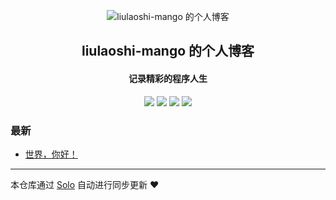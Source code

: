 <p align="center"><img alt="liulaoshi-mango 的个人博客" src="https://static.b3log.org/images/brand/solo-32.png"></p><h2 align="center">
liulaoshi-mango 的个人博客
</h2>

<h4 align="center">记录精彩的程序人生</h4>
<p align="center"><a title="liulaoshi-mango 的个人博客" target="_blank" href="https://github.com/liulaoshi-mango/solo-blog"><img src="https://img.shields.io/github/last-commit/liulaoshi-mango/solo-blog.svg?style=flat-square&color=FF9900"></a>
<a title="GitHub repo size in bytes" target="_blank" href="https://github.com/liulaoshi-mango/solo-blog"><img src="https://img.shields.io/github/repo-size/liulaoshi-mango/solo-blog.svg?style=flat-square"></a>
<a title="Solo Version" target="_blank" href="https://github.com/b3log/solo/releases"><img src="https://img.shields.io/badge/solo-3.6.6-f1e05a.svg?style=flat-square&color=blueviolet"></a>
<a title="Hits" target="_blank" href="https://github.com/b3log/hits"><img src="https://hits.b3log.org/liulaoshi-mango/solo-blog.svg"></a></p>

### 最新

* [世界，你好！](http://www.liulaoshi.top/hello-solo)



---

本仓库通过 [Solo](https://github.com/b3log/solo) 自动进行同步更新 ❤️ 